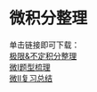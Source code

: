 # 微积分整理
单击链接即可下载：<br>
[极限&不定积分整理](assets/微积分/极限&不定积分整理.pdf)<br>
[微I题型梳理](assets/微积分/微积分I题型梳理思维导图.pdf)<br>
[微II复习总结](assets/微积分/微积分2期末复习总结.pdf)<br>
